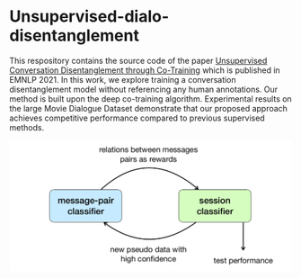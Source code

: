 # Unsupervised-dialo-disentanglement

This respository contains the source code of the paper [Unsupervised Conversation Disentanglement through Co-Training]() which is published in EMNLP 2021. In this work, we explore training a conversation disentanglement model without referencing any human annotations. Our method is built upon the deep co-training algorithm. Experimental results on the large Movie Dialogue Dataset demonstrate that our proposed approach achieves competitive performance compared to previous supervised methods.

![Illustration of our proposed co-training framework](./cotraining-framework.png)